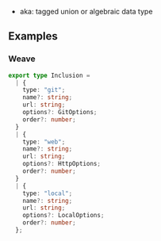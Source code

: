 
- aka: tagged union or algebraic data type

## Examples

### Weave

```typescript
export type Inclusion =
  | {
    type: "git";
    name?: string;
    url: string;
    options?: GitOptions;
    order?: number;
  }
  | {
    type: "web";
    name?: string;
    url: string;
    options?: HttpOptions;
    order?: number;
  }
  | {
    type: "local";
    name?: string;
    url: string;
    options?: LocalOptions;
    order?: number;
  };
```
